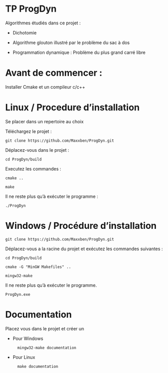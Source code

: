 # TP ProgDyn
Algorithmes étudiés dans ce projet :

- Dichotomie

- Algorithme glouton illustré par le problème du sac à dos

- Programmation dynamique : Problème du plus grand carré libre

# Avant de commencer :

Installer Cmake et un compileur c/c++

# Linux / Procedure d’installation

Se placer dans un repertoire au choix

Téléchargez le projet :

    git clone https://github.com/Maxxben/ProgDyn.git

Déplacez-vous dans le projet :

    cd ProgDyn/build

Executez les commandes :

    cmake ..
    
    make

Il ne reste plus qu’à exécuter le programme :

    ./ProgDyn

# Windows / Procédure d’installation

    git clone https://github.com/Maxxben/ProgDyn.git

Déplacez-vous a la racine du projet et exécutez les commandes suivantes :

    cd ProgDyn/build
  
    cmake -G "MinGW Makefiles" ..
  
    mingw32-make

Il ne reste plus qu’à exécuter le programme.

    ProgDyn.exe

# Documentation

Placez vous dans le projet et créer un

- Pour Windows

        mingw32-make documentation

- Pour Linux

        make documentation
